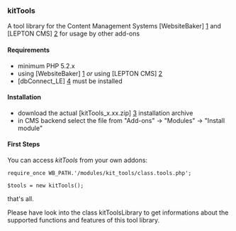 ### kitTools

A tool library for the Content Management Systems [WebsiteBaker] [1] and [LEPTON CMS] [2] for usage by other add-ons

#### Requirements

* minimum PHP 5.2.x
* using [WebsiteBaker] [1] _or_ using [LEPTON CMS] [2]
* [dbConnect_LE] [4] must be installed 

#### Installation

* download the actual [kitTools_x.xx.zip] [3] installation archive
* in CMS backend select the file from "Add-ons" -> "Modules" -> "Install module"

#### First Steps

You can access *kitTools* from your own addons:

    require_once WB_PATH.'/modules/kit_tools/class.tools.php';
    
    $tools = new kitTools();

that's all.

Please have look into the class kitToolsLibrary to get informations about the supported functions and features of this tool library.  

[1]: http://websitebaker2.org "WebsiteBaker Content Management System"
[2]: http://lepton-cms.org "LEPTON CMS"
[3]: https://github.com/phpManufaktur/kitTools/downloads
[4]: https://github.com/phpManufaktur/dbConnect_LE/downloads
